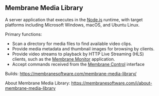 ## Membrane Media Library

A server application that executes in the [Node.js](https://nodejs.org/) runtime, with target platforms including Microsoft Windows, macOS, and Ubuntu Linux.

Primary functions:
- Scan a directory for media files to find available video clips.
- Provide media metadata and thumbnail images for browsing by clients.
- Provide video streams to playback by HTTP Live Streaming (HLS) clients, such as the [Membrane Monitor](https://github.com/membranesoftware/membrane-monitor) application.
- Accept commands received from the [Membrane Control](https://github.com/membranesoftware/membrane-control) interface

Builds: https://membranesoftware.com/membrane-media-library/

About Membrane Media Library: https://membranesoftware.com/i/about-membrane-media-library
